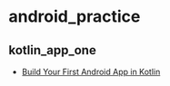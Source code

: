 # android_practice

## kotlin_app_one

- [Build Your First Android App in Kotlin](https://codelabs.developers.google.com/codelabs/build-your-first-android-app-kotlin)
